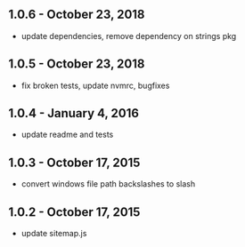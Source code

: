 1.0.6 - October 23, 2018
-----------------------
* update dependencies, remove dependency on strings pkg

1.0.5 - October 23, 2018
-----------------------
* fix broken tests, update nvmrc, bugfixes

1.0.4 - January 4, 2016
-----------------------
* update readme and tests

1.0.3 - October 17, 2015
------------------------
* convert windows file path backslashes to slash

1.0.2 - October 17, 2015
------------------------
* update sitemap.js

